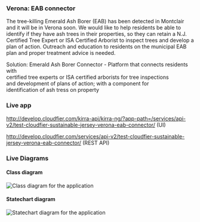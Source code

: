 ### Verona: EAB connector

The tree-killing Emerald Ash Borer (EAB) has been detected in
Montclair and it will be in Verona soon. We would like to help
residents be able to identify if they have ash trees in their
properties, so they can retain a N.J. Certified Tree Expert or ISA
Certified Arborist to inspect trees and develop a plan of action.
Outreach and education to residents on the municipal EAB plan and
proper treatment advice is needed. 

Solution: Emerald Ash Borer Connector - Platform that connects residents with\
certified tree experts or ISA certified arborists for tree inspections\
and development of plans of action; with a component for\
identification of ash tress on property

### Live app

http://develop.cloudfier.com/kirra-api/kirra-ng/?app-path=/services/api-v2/test-cloudfier-sustainable-jersey-verona-eab-connector/ (UI)

http://develop.cloudfier.com/services/api-v2/test-cloudfier-sustainable-jersey-verona-eab-connector/ (REST API)


### Live Diagrams

#### Class diagram

![Class diagram for the application](https://develop.cloudfier.com/services/diagram/test-cloudfier-sustainable-jersey-verona-eab-connector/package/eab_connector.uml?showClassifierCompartments=Always&showStaticFeatures=true&showClasses=true&showAssociationEndName=true&showAttributes=true&showOperations=true&showComments=true&showParameters=true&showAssociationEndMultiplicity=true&showMinimumVisibility=Public&showFeatureVisibility=false&showParameterNames=false&showDerivedElements=false)

#### Statechart diagram

![Statechart diagram for the application](https://develop.cloudfier.com/services/diagram/test-cloudfier-sustainable-jersey-verona-eab-connector/package/eab_connector.uml?showStateMachines=true)


